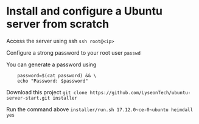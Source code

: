 
# Install and configure a Ubuntu server from scratch

Access the server using ssh
```ssh root@<ip>```

Configure a strong password to your root user
```passwd```

You can generate a password using
```wget -O password http://www.passwordrandom.com/query?command=password && \
	password=$(cat password) && \
    echo "Password: $password"
```

Download this project
```git clone https://github.com/LyseonTech/ubuntu-server-start.git installer```

Run the command above
```installer/run.sh 17.12.0~ce-0~ubuntu heimdall yes```
